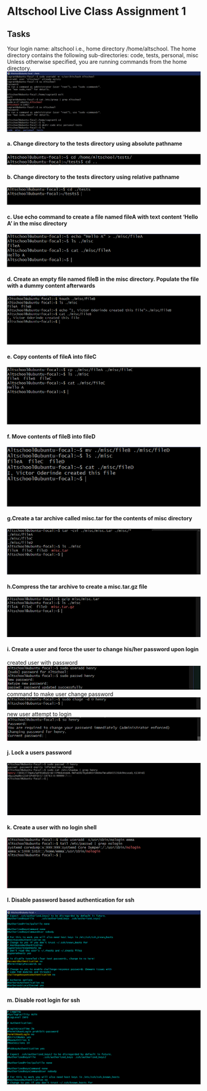 # Altschool Live Class Assignment 1

## Tasks

Your login name: altschool i.e., home directory /home/altschool. The home directory contains the following sub-directories: code, tests, personal, misc Unless otherwise specified, you are running commands from the home directory.
![login name](./screen1.PNG)

#### a. Change directory to the tests directory using absolute pathname

![absolute path](./screen2.PNG)

#### b. Change directory to the tests directory using relative pathname

![relative path](./screen3.PNG)

#### c. Use echo command to create a file named fileA with text content ‘Hello A’ in the misc directory

![echo](./screen4.PNG)

#### d. Create an empty file named fileB in the misc directory. Populate the file with a dummy content afterwards

![touch and echo](./screen5.PNG)

#### e. Copy contents of fileA into fileC

![copy](./screen6.PNG)

#### f. Move contents of fileB into fileD

![move](./screen7.PNG)

#### g.Create a tar archive called misc.tar for the contents of misc directory

![archive](./screen8a.PNG)

#### h.Compress the tar archive to create a misc.tar.gz file

![compress](./screen8.PNG)

#### i. Create a user and force the user to change his/her password upon login

created user with password
![ceate user](./screen9a.PNG)
command to make user change password
![ceate user](./screen9b.PNG)
new user attempt to login
![change password](./screen9c.PNG)

#### j. Lock a users password

![lock user](./screen10.PNG)

#### k. Create a user with no login shell

![nologin](./screen11.PNG)

#### l. Disable password based authentication for ssh

![disable](./screen12.PNG)

#### m. Disable root login for ssh

![rootLogin](./screen13.PNG)
